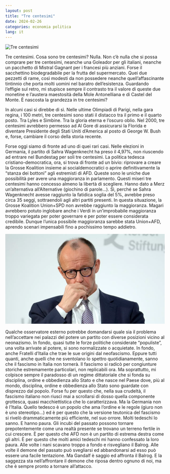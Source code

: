 ```yaml
---
layout: post
title: "Tre centesimi"
date: 2024-02-26
categories: economia politica
lang: it
---
```


![Tre centesimi](/assets/images/tre-centesimi.png)

Tre centesimi. Cosa sono tre centesimi? Nulla. Non c’è nulla che si possa comprare per tre centesimi, neanche una Goleador per gli italiani, neanche un pacchetto di Mistral Gagnant per i francesi più anziani. Forse il sacchettino biodegradabile per la frutta del supermercato. Quei due pezzetti di rame, così modesti da non possedere neanche quell’affascinante tintinnio che porta molti uomini nel baratro dell’esistenza. Guardando l’effigie sul retro, mi stupisce sempre il contrasto tra il valore di queste due monetine e l’austera maestosità della Mole Antonelliana e di Castel del Monte. È nascosta la grandezza in tre centesimi? 

In alcuni casi si direbbe di sì. Nelle ultime Olimpiadi di Parigi, nella gara regina, i 100 metri, tre centesimi sono stati il distacco tra il primo e il quarto posto. Tra Lyles e Simbine. Tra la gloria eterna e l’oscuro oblio. Nel 2000, tre centesimi avrebbero permesso ad Al Gore di assicurarsi la Florida e diventare Presidente degli Stati Uniti d’America al posto di George W. Bush e, forse, cambiare il corso della storia recente.  

Forse oggi siamo di fronte ad uno di quei rari casi. Nelle elezioni in Germania, il partito di Sahra Wagenknecht ha preso il 4,97%, non riuscendo ad entrare nel Bundestag per soli tre centesimi. La politica tedesca cristiano-democratica, ora, si trova di fronte ad un bivio: riprovare a creare la Grosse Koalition insieme ai socialdemocratici o aprire definitivamente la “stanza dei bottoni” agli estremisti di AFD. Queste sono le uniche due possibilità per avere una maggioranza in parlamento. Questi miseri tre centesimi hanno concesso almeno la libertà di scegliere. Hanno dato a Merz un’alternativa all’Alternative (giochino di parole...). Sì, perché se Sahra Wagenknecht avesse raggiunto la fatidica soglia del 5%, avrebbe preso circa 35 seggi, sottraendoli agli altri partiti presenti. In questa situazione, la Grosse Koalition Union+SPD non avrebbe raggiunto la maggioranza. Magari avrebbero potuto inglobare anche i Verdi in un’improbabile maggioranza troppo variegata per poter governare e per poter essere considerata credibile. Dunque l’unica possibile maggioranza sarebbe stata Union+AFD, aprendo scenari impensabili fino a pochissimo tempo addietro.  

![Merz](/assets/images/Merz.png)

Qualche osservatore esterno potrebbe domandarsi quale sia il problema nell’accettare nei palazzi del potere un partito con diverse posizioni vicino al neonazismo. In fondo, quasi tutte le forze politiche considerate “populiste”, una volta arrivate al potere, si sono normalizzate o acquietate. In fondo, anche Fratelli d’Italia che trae le sue origini dal neofascismo. Eppure tutti quanti, anche quelli che ne sventolano lo spettro quotidianamente, sanno che il fascismo in Italia non tornerà. Il fascismo si radicò per congiunture storiche estremamente particolari, non replicabili ora. Ma soprattutto, mi colpisce sempre il paradosso di un regime dittatoriale che si fonda su disciplina, ordine e obbedienza allo Stato e che nasce nel Paese dove, più al mondo, disciplina, ordine e obbedienza allo Stato sono guardate con disprezzo dal popolo. Forse fu per questo che, nella sua crudeltà, il fascismo italiano non riuscì mai a scrollarsi di dosso quella componente grottesca, quasi macchiettistica che lo caratterizzava. Ma la Germania non è l’Italia. Quello tedesco è un popolo che ama l’ordine e le regole (giuro non è uno stereotipo...) ed è per questo che la versione teutonica del fascismo si rivelò drammaticamente più efficiente, nel suo orrore. Molti tedeschi lo sanno. E hanno paura. Gli incubi del passato possono tornare prepotentemente come una realtà presente se trovano un terreno fertile in cui crescere. È per questo che AFD non è un partito di estrema destra come gli altri. È per questo che molti amici tedeschi mi hanno confessato la loro paura. Alle volte i nani scavano troppo a fondo e risvegliano il Balrog. Alle volte il demone del passato può svegliarsi ed abbandonarsi ad esso può essere una facile tentazione. Ma Gandalf è saggio ed affronta il Balrog. E la saggezza sta nell’affrontare il demone che riposa dentro ognuno di noi, ma che è sempre pronto a tornare all’attacco. 
